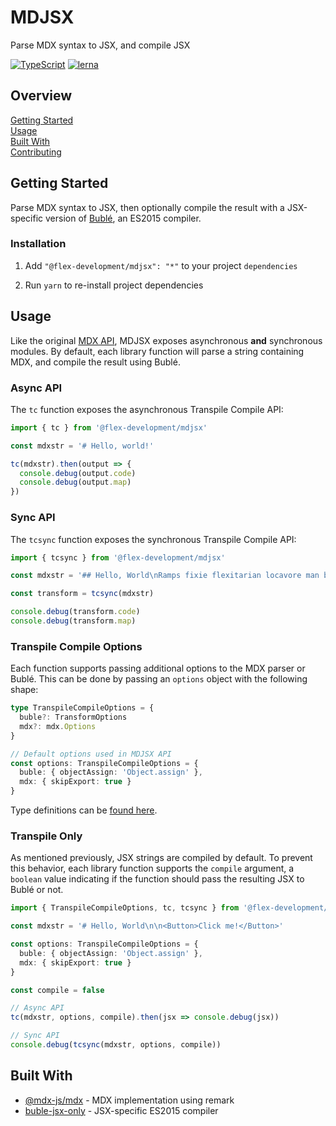# MDJSX

Parse MDX syntax to JSX, and compile JSX

[![TypeScript](https://badgen.net/badge/-/typescript?icon=typescript&label)](https://www.typescriptlang.org/)
[![lerna](https://img.shields.io/badge/maintained%20with-lerna-cc00ff.svg)](https://lerna.js.org/)

## Overview

[Getting Started](#getting-started)  
[Usage](#usage)  
[Built With](#built-with)  
[Contributing](docs/CONTRIBUTING.md)

## Getting Started

Parse MDX syntax to JSX, then optionally compile the result with a JSX-specific
version of [Bublé][1], an ES2015 compiler.

### Installation

1. Add `"@flex-development/mdjsx": "*"` to your project `dependencies`

2. Run `yarn` to re-install project dependencies

## Usage

Like the original [MDX API][1], MDJSX exposes asynchronous **and** synchronous
modules. By default, each library function will parse a string containing MDX,
and compile the result using Bublé.

### Async API

The `tc` function exposes the asynchronous Transpile Compile API:

```typescript
import { tc } from '@flex-development/mdjsx'

const mdxstr = '# Hello, world!'

tc(mdxstr).then(output => {
  console.debug(output.code)
  console.debug(output.map)
})
```

### Sync API

The `tcsync` function exposes the synchronous Transpile Compile API:

```typescript
import { tcsync } from '@flex-development/mdjsx'

const mdxstr = '## Hello, World\nRamps fixie flexitarian locavore man bun.'

const transform = tcsync(mdxstr)

console.debug(transform.code)
console.debug(transform.map)
```

### Transpile Compile Options

Each function supports passing additional options to the MDX parser or Bublé.
This can be done by passing an `options` object with the following shape:

```typescript
type TranspileCompileOptions = {
  buble?: TransformOptions
  mdx?: mdx.Options
}
```

```typescript
// Default options used in MDJSX API
const options: TranspileCompileOptions = {
  buble: { objectAssign: 'Object.assign' },
  mdx: { skipExport: true }
}
```

Type definitions can be [found here](./src/types.ts).

### Transpile Only

As mentioned previously, JSX strings are compiled by default. To prevent this
behavior, each library function supports the `compile` argument, a `boolean`
value indicating if the function should pass the resulting JSX to Bublé or not.

```typescript
import { TranspileCompileOptions, tc, tcsync } from '@flex-development/mdjsx'

const mdxstr = '# Hello, World\n\n<Button>Click me!</Button>'

const options: TranspileCompileOptions = {
  buble: { objectAssign: 'Object.assign' },
  mdx: { skipExport: true }
}

const compile = false

// Async API
tc(mdxstr, options, compile).then(jsx => console.debug(jsx))

// Sync API
console.debug(tcsync(mdxstr, options, compile))
```

## Built With

- [@mdx-js/mdx][2] - MDX implementation using remark
- [buble-jsx-only][3] - JSX-specific ES2015 compiler

[1]: https://mdxjs.com/advanced/api
[2]: https://github.com/mdx-js/mdx/tree/main/packages/mdx
[3]: https://github.com/datavis-tech/buble-jsx-only
